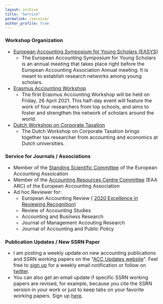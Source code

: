 ```yaml
---
layout: archive
title: "Service"
permalink: /service/
author_profile: true
---
```

<!-- Global site tag (gtag.js) - Google Analytics -->
<script async src="https://www.googletagmanager.com/gtag/js?id=G-05633BF9HL"></script>
<script>
  window.dataLayer = window.dataLayer || [];
  function gtag(){dataLayer.push(arguments);}
  gtag('js', new Date());

   gtag('config', 'G-05633BF9HL', {'anonymize_ip': true});
</script> 
 
<h3> Workshop Organization </h3>
<font size="3"> 

 <ul>
  <li>   <a href="http://easys-online.com/" target="_blank">European Accounting Symposium for Young Scholars (EASYS)</a>   
       <ul>  <li> The European Accounting Symposium for Young Scholars is an annual meeting that takes place right before the European Accounting Association Annual meeting. It is meant to establish research networks among young scholars.  </li> </ul>  </li> 
 <li> <a href="https://www.eur.nl/en/ese/events/erasmus-accounting-workshop" target="_blank">Erasmus Accounting Workshop</a>  
      <ul> <li> The first Erasmus Accounting Workshop will be held on Friday, 26 April 2021. This half-day event will feature the work of four researchers from top schools, and aims to foster and strengthen the network of scholars around the world. </li> </ul> </li> 
 <li> <a href="https://www.eur.nl/en/ese/events/dutch-workshop-corporate-taxation" target="_blank">Dutch Workshop on Corporate Taxation</a>  
      <ul> <li> The Dutch Workshop on Corporate Taxation brings together tax researcher from accounting and economics at Dutch universities.   </li>  </ul> </li> 
  </ul>
</font> 

<h3> Service for Journals / Associations </h3>

<font size="3"> 
 
 <ul> 
  <li> Member of the <a href="http://www.eaa-online.org/r/Standing_Scientific_Committee" target="_blank">Standing Scientific Committee</a> of the European Accounting Assoication   </li> 
 <li> Member of the 
  <a href="https://arc.eaa-online.org/accounting-resources-centre-committee" target="_blank">Accounting Resources Centre Committee</a> (EAA ARC) of the European Accounting Association </li> 
 <li> Ad hoc Reviewer for: 
    <ul>  
      <li> European Accounting Review ( <a href="https://www.tandfonline.com/doi/full/10.1080/09638180.2021.1880631" target="_blank">2020 Excellence in Reviewing Recognition)</a> </li>
     <li> Review of Accounting Studies </li>
      <li> Accounting and Business Research </li>
     <li> Journal of Management Accouting Research </li>
     <li> Journal of Accounting and Public Policy </li>
    </ul> </li>
  </ul>
  </font>
  
  <h3> Publication Updates / New SSRN Paper </h3>

<font size="3"> 
<ul> 
  <li> 
I am posting a weekly update on new accounting publications and SSRN working papers on the "<a href="http://easys-online.com/accupdate/" target="_blank">ACC Updates website</a>". Feel free to <a href="http://easys-online.com/subscribe-acc-updates/" target="_blank">sign up</a> for a weekly email notification or follow on <a href="https://twitter.com/updates_acc?lang=en" target="_blank">twitter</a>. 
  </li>  
  <li> 
  You can also get an email update if specific SSRN working papers are revised, for example, because you cite the SSRN version in your work or just to keep tabs on your favorite working papers. Sign up <a href="http://easys-online.com/ssrn-revision-updates/" target="_blank">here</a>.
  </li> 
</ul>   



     
      
